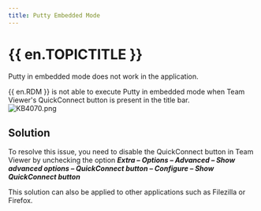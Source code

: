 ```yaml
---
title: Putty Embedded Mode
---
```

# {{ en.TOPICTITLE }}
Putty in embedded mode does not work in the application.  

{{ en.RDM }} is not able to execute Putty in embedded mode when Team Viewer&apos;s QuickConnect button is present in the title bar.  
![KB4070.png](/img/en/kb/KB4070.png)  
## Solution
To resolve this issue, you need to disable the QuickConnect button in Team Viewer by unchecking the option ***Extra – Options – Advanced – Show advanced options – QuickConnect button – Configure – Show QuickConnect button***  

This solution can also be applied to other applications such as Filezilla or Firefox.
